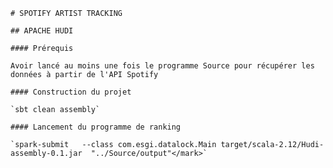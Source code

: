 
    # SPOTIFY ARTIST TRACKING

    ## APACHE HUDI

    #### Prérequis

    Avoir lancé au moins une fois le programme Source pour récupérer les données à partir de l'API Spotify

    #### Construction du projet

    `sbt clean assembly`

    #### Lancement du programme de ranking
    
    `spark-submit   --class com.esgi.datalock.Main target/scala-2.12/Hudi-assembly-0.1.jar  "../Source/output"</mark>`

